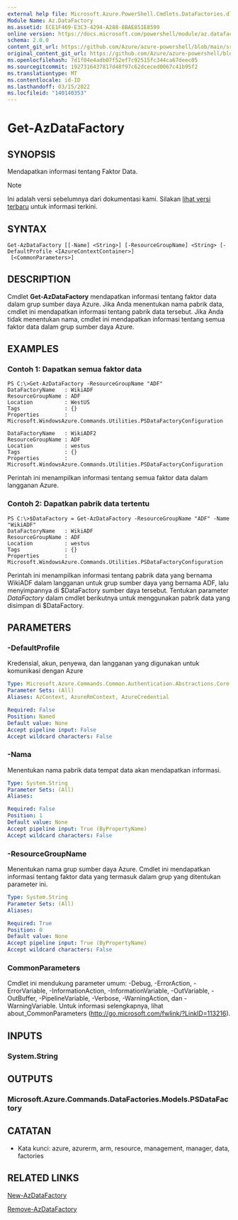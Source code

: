 ```yaml
---
external help file: Microsoft.Azure.PowerShell.Cmdlets.DataFactories.dll-Help.xml
Module Name: Az.DataFactory
ms.assetid: ECE1F469-E3C3-4294-A288-8BAE851E8599
online version: https://docs.microsoft.com/powershell/module/az.datafactory/get-azdatafactory
schema: 2.0.0
content_git_url: https://github.com/Azure/azure-powershell/blob/main/src/DataFactory/DataFactoryV2/help/Get-AzDataFactory.md
original_content_git_url: https://github.com/Azure/azure-powershell/blob/main/src/DataFactory/DataFactoryV2/help/Get-AzDataFactory.md
ms.openlocfilehash: 7d1f04e4adb07f52ef7c92515fc344ca67deec05
ms.sourcegitcommit: 1927316437817d48f97c62dceced0067c41b95f2
ms.translationtype: MT
ms.contentlocale: id-ID
ms.lasthandoff: 03/15/2022
ms.locfileid: "140140353"
---
```

# Get-AzDataFactory

## SYNOPSIS
Mendapatkan informasi tentang Faktor Data.

> [!NOTE]
>Ini adalah versi sebelumnya dari dokumentasi kami. Silakan [lihat versi terbaru](/powershell/module/az.datafactory/get-azdatafactory) untuk informasi terkini.

## SYNTAX

```
Get-AzDataFactory [[-Name] <String>] [-ResourceGroupName] <String> [-DefaultProfile <IAzureContextContainer>]
 [<CommonParameters>]
```

## DESCRIPTION
Cmdlet **Get-AzDataFactory** mendapatkan informasi tentang faktor data dalam grup sumber daya Azure.
Jika Anda menentukan nama pabrik data, cmdlet ini mendapatkan informasi tentang pabrik data tersebut.
Jika Anda tidak menentukan nama, cmdlet ini mendapatkan informasi tentang semua faktor data dalam grup sumber daya Azure.

## EXAMPLES

### Contoh 1: Dapatkan semua faktor data
```
PS C:\>Get-AzDataFactory -ResourceGroupName "ADF"
DataFactoryName   : WikiADF
ResourceGroupName : ADF
Location          : WestUS
Tags              : {}
Properties        : Microsoft.WindowsAzure.Commands.Utilities.PSDataFactoryConfiguration

DataFactoryName   : WikiADF2
ResourceGroupName : ADF
Location          : westus
Tags              : {}
Properties        : Microsoft.WindowsAzure.Commands.Utilities.PSDataFactoryConfiguration
```

Perintah ini menampilkan informasi tentang semua faktor data dalam langganan Azure.

### Contoh 2: Dapatkan pabrik data tertentu
```
PS C:\>$DataFactory = Get-AzDataFactory -ResourceGroupName "ADF" -Name "WikiADF"
DataFactoryName   : WikiADF
ResourceGroupName : ADF
Location          : westus
Tags              : {}
Properties        : Microsoft.WindowsAzure.Commands.Utilities.PSDataFactoryConfiguration
```

Perintah ini menampilkan informasi tentang pabrik data yang bernama WikiADF dalam langganan untuk grup sumber daya yang bernama ADF, lalu menyimpannya di $DataFactory sumber daya tersebut.
Tentukan parameter *DataFactory* dalam cmdlet berikutnya untuk menggunakan pabrik data yang disimpan di $DataFactory.

## PARAMETERS

### -DefaultProfile
Kredensial, akun, penyewa, dan langganan yang digunakan untuk komunikasi dengan Azure

```yaml
Type: Microsoft.Azure.Commands.Common.Authentication.Abstractions.Core.IAzureContextContainer
Parameter Sets: (All)
Aliases: AzContext, AzureRmContext, AzureCredential

Required: False
Position: Named
Default value: None
Accept pipeline input: False
Accept wildcard characters: False
```

### -Nama
Menentukan nama pabrik data tempat data akan mendapatkan informasi.

```yaml
Type: System.String
Parameter Sets: (All)
Aliases:

Required: False
Position: 1
Default value: None
Accept pipeline input: True (ByPropertyName)
Accept wildcard characters: False
```

### -ResourceGroupName
Menentukan nama grup sumber daya Azure.
Cmdlet ini mendapatkan informasi tentang faktor data yang termasuk dalam grup yang ditentukan parameter ini.

```yaml
Type: System.String
Parameter Sets: (All)
Aliases:

Required: True
Position: 0
Default value: None
Accept pipeline input: True (ByPropertyName)
Accept wildcard characters: False
```

### CommonParameters
Cmdlet ini mendukung parameter umum: -Debug, -ErrorAction, -ErrorVariable, -InformationAction, -InformationVariable, -OutVariable, -OutBuffer, -PipelineVariable, -Verbose, -WarningAction, dan -WarningVariable. Untuk informasi selengkapnya, lihat about_CommonParameters (http://go.microsoft.com/fwlink/?LinkID=113216).

## INPUTS

### System.String

## OUTPUTS

### Microsoft.Azure.Commands.DataFactories.Models.PSDataFactory

## CATATAN
* Kata kunci: azure, azurerm, arm, resource, management, manager, data, factories

## RELATED LINKS

[New-AzDataFactory](./New-AzDataFactory.md)

[Remove-AzDataFactory](./Remove-AzDataFactory.md)



